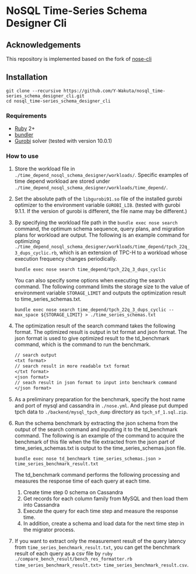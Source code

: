 # NoSQL Time-Series Schema Designer Cli

## Acknowledgements

This repository is implemented based on the fork of [nose-cli](https://github.com/michaelmior/nose-cli)

## Installation

```
git clone --recursive https://github.com/Y-Wakuta/nosql_time-series_schema_designer_cli.git
cd nosql_time-series_schema_designer_cli
```

### Requirements

 * [Ruby](https://www.ruby-lang.org/) 2+
 * [bundler](http://bundler.io/)
 * [Gurobi](https://www.gurobi.com/) solver (tested with version 10.0.1)

### How to use

1. Store the workload file in `./time_depend_nosql_schema_designer/workloads/`. Specific examples of time depend workload are stored under `./time_depend_nosql_schema_designer/workloads/time_depend/`.
2. Set the absolute path of the `libgurobi91.so` file of the installed gurobi optimizer to the environment variable `GUROBI_LIB`. (tested with gurobi 9.1.1. If the version of gurobi is different, the file name may be different.)
3. By specifying the workload file path in the `bundle exec nose search` command, the optimum schema sequence, query plans, and migration plans for workload are output. The following is an example command for optimizing `./time_depend_nosql_schema_designer/workloads/time_depend/tpch_22q_3_dups_cyclic.rb`, which is an extension of TPC-H to a workload whose execution frequency changes periodically.

    ```shell
    bundle exec nose search time_depend/tpch_22q_3_dups_cyclic
    ```

    You can also specify some options when executing the search command. The following command limits the storage size to the value of environment variable `STORAGE_LIMIT` and outputs the optimization result to time_series_schemas.txt.

    ```shell
    bundle exec nose search time_depend/tpch_22q_3_dups_cyclic --max_space ${STORAGE_LIMIT} > ./time_series_schemas.txt
    ```

4. The optimization result of the search command takes the following format. The optimized result is output in txt format and json format. The json format is used to give optimized result to the td_benchmark command, which is the command to run the benchmark.

    ```txt
    // search output
    <txt format>
    // search result in more readable txt format
    </txt format>
    <json format>
    // seach result in json format to input into benchmark command
    </json format>
    ```

5. As a preliminary preparation for the benchmark, specify the host name and port of mysql and cassandra in `./nose.yml`. And please put dumped tpch data to `./backend/mysql_tpch_dump` directory as `tpch_sf_1.sql.zip`.
6. Run the schema benchmark by extracting the json schema from the output of the search command and inputting it to the td_benchmark command. The following is an example of the command to acquire the benchmark of this file when the file extracted from the json part of time_series_schemas.txt is output to the time_series_schemas.json file.

    ```shell
    bundle exec nose td_benchmark time_series_schemas.json > time_series_benchmark_result.txt
    ```

    The td_benchmark command performs the following processing and measures the response time of each query at each time.
    1. Create time step 0 schema on Cassandra
    2. Get records for each column family from MySQL and then load them into Cassandra
    3. Execute the query for each time step and measure the response time.
    4. In addition, create a schema and load data for the next time step in the migrator process.

7. If you want to extract only the measurement result of the query latency from `time_series_benchmark_result.txt`, you can get the benchmark result of each query as a csv file by `ruby ./compare_bench_result/bench_res_formatter.rb time_series_benchmark_result.txt> time_series_benchmark_result.csv`.
